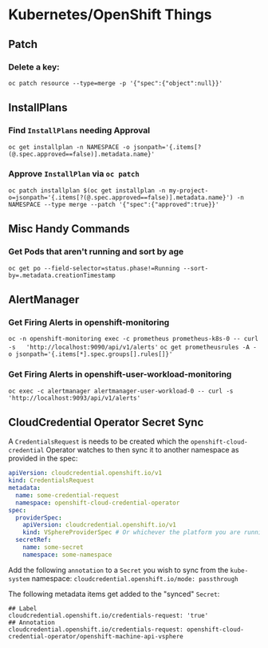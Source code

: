 # Kubernetes/OpenShift Things

## Patch
### Delete a key: 
`oc patch resource --type=merge -p '{"spec":{"object":null}}'`

## InstallPlans
### Find `InstallPlans` needing Approval
`oc get installplan -n NAMESPACE -o jsonpath='{.items[?(@.spec.approved==false)].metadata.name}'`

### Approve `InstallPlan` via `oc patch`
`oc patch installplan $(oc get installplan -n my-project-o=jsonpath='{.items[?(@.spec.approved==false)].metadata.name}') -n NAMESPACE --type merge --patch '{"spec":{"approved":true}}'`

## Misc Handy Commands
### Get Pods that aren't running and sort by age
`oc get po --field-selector=status.phase!=Running --sort-by=.metadata.creationTimestamp`

## AlertManager
### Get Firing Alerts in openshift-monitoring
`oc -n openshift-monitoring exec -c prometheus prometheus-k8s-0 -- curl -s   'http://localhost:9090/api/v1/alerts'`
`oc get prometheusrules -A -o jsonpath='{.items[*].spec.groups[].rules[]}'`

### Get Firing Alerts in openshift-user-workload-monitoring
`oc exec -c alertmanager alertmanager-user-workload-0 -- curl -s 'http://localhost:9093/api/v1/alerts'`

## CloudCredential Operator Secret Sync
A `CredentialsRequest` is needs to be created which the `openshift-cloud-credential` Operator watches to then sync it to another namespace as provided in the spec:
```yaml
apiVersion: cloudcredential.openshift.io/v1
kind: CredentialsRequest
metadata:
  name: some-credential-request
  namespace: openshift-cloud-credential-operator
spec:
  providerSpec:
    apiVersion: cloudcredential.openshift.io/v1
    kind: VSphereProviderSpec # Or whichever the platform you are running on is
  secretRef:
    name: some-secret
    namespace: some-namespace
```

Add the following `annotation` to a `Secret` you wish to sync from the `kube-system` namespace:
`cloudcredential.openshift.io/mode: passthrough`

The following metadata items get added to the "synced" `Secret`:
```
## Label
cloudcredential.openshift.io/credentials-request: 'true'
## Annotation
cloudcredential.openshift.io/credentials-request: openshift-cloud-credential-operator/openshift-machine-api-vsphere
```
